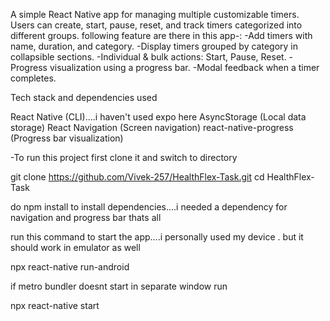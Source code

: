 A simple React Native app for managing multiple customizable timers. Users can create, start, pause, reset, and track timers categorized into different groups.
following feature are there in this app-:
 -Add timers with name, duration, and category.
 -Display timers grouped by category in collapsible sections.
 -Individual & bulk actions: Start, Pause, Reset.
 -Progress visualization using a progress bar.
 -Modal feedback when a timer completes.


Tech stack and dependencies used 

 React Native (CLI)....i haven't used expo here
AsyncStorage (Local data storage)
React Navigation (Screen navigation)
react-native-progress (Progress bar visualization)


-To run this project first clone it and switch to directory

 git clone https://github.com/Vivek-257/HealthFlex-Task.git
cd HealthFlex-Task

do npm install to install dependencies....i needed a dependency for navigation and progress bar thats all


run this command to start the app....i personally used my device . but it should work in emulator as well

npx react-native run-android

if metro bundler doesnt start in separate window run 

npx react-native start


